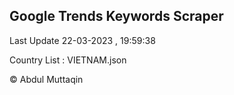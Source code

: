 

## Google Trends Keywords Scraper 
 
Last Update 22-03-2023 , 19:59:38

Country List :
VIETNAM.json



© Abdul Muttaqin 
